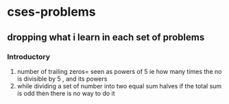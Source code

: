 # cses-problems

## dropping what i learn in each set of problems
### Introductory 
1. number of trailing zeros= seen as powers of 5 ie how many times the no is divisible by 5 , and its powers
2. while dividing a set of number into two equal sum halves if the total sum is odd then there is no way to do it 
